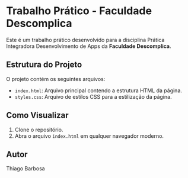 # Trabalho Prático - Faculdade Descomplica

Este é um trabalho prático desenvolvido para a disciplina Prática Integradora Desenvolvimento de Apps da **Faculdade Descomplica**. 

## Estrutura do Projeto

O projeto contém os seguintes arquivos:

- `index.html`: Arquivo principal contendo a estrutura HTML da página.
- `styles.css`: Arquivo de estilos CSS para a estilização da página.

## Como Visualizar

1. Clone o repositório.
2. Abra o arquivo `index.html` em qualquer navegador moderno.

## Autor

Thiago Barbosa